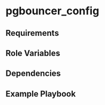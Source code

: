 pgbouncer_config
=========



Requirements
------------



Role Variables
--------------



Dependencies
------------



Example Playbook
----------------
